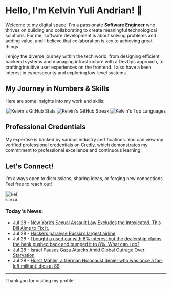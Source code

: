 # Hello, I'm Kelvin Yuli Andrian! 👋

Welcome to my digital space! I'm a passionate **Software Engineer** who thrives on building and collaborating to create meaningful technological solutions. For me, software development is about solving problems and adding value, and I believe that collaboration is key to achieving great things.

I enjoy the diverse journey within the tech world, from designing efficient backend systems and managing infrastructure with a DevOps approach, to crafting intuitive user experiences on the frontend. I also have a keen interest in cybersecurity and exploring low-level systems.

## My Journey in Numbers & Skills

Here are some insights into my work and skills:

<p align="center">
  <img src="https://github-readme-stats.vercel.app/api?username=kelvinzer0&show_icons=true&theme=radical" alt="Kelvin's GitHub Stats" />
  <img src="https://github-readme-streak-stats.herokuapp.com/?user=kelvinzer0&theme=radical" alt="Kelvin's GitHub Streak" />
  <img src="https://github-readme-stats.vercel.app/api/top-langs/?username=kelvinzer0&layout=compact&theme=radical" alt="Kelvin's Top Languages" />
</p>

## Professional Credentials

My expertise is backed by various industry certifications. You can view my verified professional credentials on [Credly](https://www.credly.com/users/kelvin-yuli-andrian/badges), which demonstrates my commitment to professional excellence and continuous learning.

## Let's Connect!

I'm always open to discussions, sharing ideas, or forging new connections. Feel free to reach out!

<p align="left">
    <a href="https://linkedin.com/in/kelvinzero" target="blank"><img align="center" src="https://cdn.jsdelivr.net/npm/simple-icons@3.0.1/icons/linkedin.svg" alt="kelvinzero" height="30" width="40" /></a>
</p>

### Today's News:

<!-- feed start -->
- Jul 28 - [New York’s Sexual Assault Law Excludes the Intoxicated. This Bill Aims to Fix It.](https://www.yahoo.com/news/articles/york-sexual-assault-law-excludes-120000161.html)
- Jul 28 - [Hackers paralyse Russia’s largest airline](https://www.yahoo.com/news/articles/hackers-paralyse-russia-largest-airline-113716372.html)
- Jul 28 - [I bought a used car with 6% interest but the dealership claims the bank pushed back and bumped it to 8%. What can I do?](https://finance.yahoo.com/news/bought-used-car-6-interest-113000528.html)
- Jul 28 - [Israel Pauses Gaza Attacks Amid Global Outrage Over Starvation](https://www.yahoo.com/news/videos/israel-pauses-gaza-attacks-amid-112114013.html)
- Jul 28 - [Horst Mahler, a German Holocaust denier who was once a far-left militant, dies at 89](https://www.yahoo.com/news/articles/horst-mahler-german-holocaust-denier-111808846.html)
<!-- feed end -->

---

Thank you for visiting my profile!